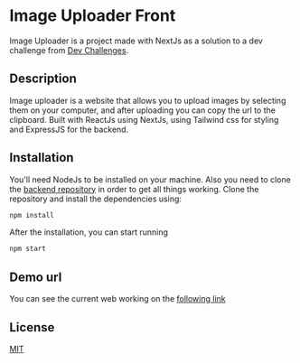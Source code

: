 # Image Uploader Front

Image Uploader is a project made with NextJs as a solution to a dev challenge from [Dev Challenges](https://legacy.devchallenges.io/paths/full-stack-developer).

## Description

Image uploader is a website that allows you to upload images by selecting them on your computer, and after uploading you can copy the url to the clipboard. Built with ReactJs using NextJs, using Tailwind css for styling and ExpressJS for the backend.

## Installation 
You'll need NodeJs to be installed on your machine. Also you need to clone the [backend repository](https://github.com/andres326/image-uploader-api) in order to get all things working. Clone the repository and install the dependencies using: 

```bash
npm install
```

After the installation, you can start running

```bash
npm start
```

## Demo url

You can see the current web working on the [following link](https://img-uploader-13e99.web.app/)
## License

[MIT](https://choosealicense.com/licenses/mit/)